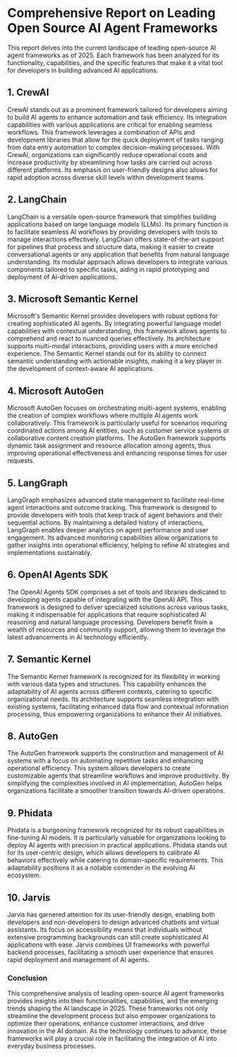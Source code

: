 # Comprehensive Report on Leading Open Source AI Agent Frameworks

This report delves into the current landscape of leading open-source AI agent frameworks as of 2025. Each framework has been analyzed for its functionality, capabilities, and the specific features that make it a vital tool for developers in building advanced AI applications. 

## 1. CrewAI

CrewAI stands out as a prominent framework tailored for developers aiming to build AI agents to enhance automation and task efficiency. Its integration capabilities with various applications are critical for enabling seamless workflows. This framework leverages a combination of APIs and development libraries that allow for the quick deployment of tasks ranging from data entry automation to complex decision-making processes. With CrewAI, organizations can significantly reduce operational costs and increase productivity by streamlining how tasks are carried out across different platforms. Its emphasis on user-friendly designs also allows for rapid adoption across diverse skill levels within development teams.

## 2. LangChain

LangChain is a versatile open-source framework that simplifies building applications based on large language models (LLMs). Its primary function is to facilitate seamless AI workflows by providing developers with tools to manage interactions effectively. LangChain offers state-of-the-art support for pipelines that process and structure data, making it easier to create conversational agents or any application that benefits from natural language understanding. Its modular approach allows developers to integrate various components tailored to specific tasks, aiding in rapid prototyping and deployment of AI-driven applications.

## 3. Microsoft Semantic Kernel

Microsoft's Semantic Kernel provides developers with robust options for creating sophisticated AI agents. By integrating powerful language model capabilities with contextual understanding, this framework allows agents to comprehend and react to nuanced queries effectively. Its architecture supports multi-modal interactions, providing users with a more enriched experience. The Semantic Kernel stands out for its ability to connect semantic understanding with actionable insights, making it a key player in the development of context-aware AI applications.

## 4. Microsoft AutoGen

Microsoft AutoGen focuses on orchestrating multi-agent systems, enabling the creation of complex workflows where multiple AI agents work collaboratively. This framework is particularly useful for scenarios requiring coordinated actions among AI entities, such as customer service systems or collaborative content creation platforms. The AutoGen framework supports dynamic task assignment and resource allocation among agents, thus improving operational effectiveness and enhancing response times for user requests.

## 5. LangGraph

LangGraph emphasizes advanced state management to facilitate real-time agent interactions and outcome tracking. This framework is designed to provide developers with tools that keep track of agent behaviors and their sequential actions. By maintaining a detailed history of interactions, LangGraph enables deeper analytics on agent performance and user engagement. Its advanced monitoring capabilities allow organizations to gather insights into operational efficiency, helping to refine AI strategies and implementations sustainably.

## 6. OpenAI Agents SDK

The OpenAI Agents SDK comprises a set of tools and libraries dedicated to developing agents capable of integrating with the OpenAI API. This framework is designed to deliver specialized solutions across various tasks, making it indispensable for applications that require sophisticated AI reasoning and natural language processing. Developers benefit from a wealth of resources and community support, allowing them to leverage the latest advancements in AI technology efficiently.

## 7. Semantic Kernel

The Semantic Kernel framework is recognized for its flexibility in working with various data types and structures. This capability enhances the adaptability of AI agents across different contexts, catering to specific organizational needs. Its architecture supports seamless integration with existing systems, facilitating enhanced data flow and contextual information processing, thus empowering organizations to enhance their AI initiatives.

## 8. AutoGen

The AutoGen framework supports the construction and management of AI systems with a focus on automating repetitive tasks and enhancing operational efficiency. This system allows developers to create customizable agents that streamline workflows and improve productivity. By simplifying the complexities involved in AI implementation, AutoGen helps organizations facilitate a smoother transition towards AI-driven operations.

## 9. Phidata

Phidata is a burgeoning framework recognized for its robust capabilities in fine-tuning AI models. It is particularly valuable for organizations looking to deploy AI agents with precision in practical applications. Phidata stands out for its user-centric design, which allows developers to calibrate AI behaviors effectively while catering to domain-specific requirements. This adaptability positions it as a notable contender in the evolving AI ecosystem.

## 10. Jarvis

Jarvis has garnered attention for its user-friendly design, enabling both developers and non-developers to design advanced chatbots and virtual assistants. Its focus on accessibility means that individuals without extensive programming backgrounds can still create sophisticated AI applications with ease. Jarvis combines UI frameworks with powerful backend processes, facilitating a smooth user experience that ensures rapid deployment and management of AI agents.

### Conclusion

This comprehensive analysis of leading open-source AI agent frameworks provides insights into their functionalities, capabilities, and the emerging trends shaping the AI landscape in 2025. These frameworks not only streamline the development process but also empower organizations to optimize their operations, enhance customer interactions, and drive innovation in the AI domain. As the technology continues to advance, these frameworks will play a crucial role in facilitating the integration of AI into everyday business processes.